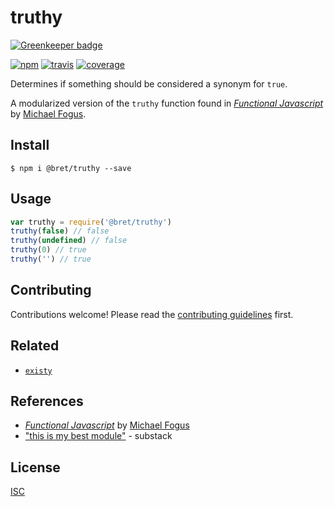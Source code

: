 # truthy

[![Greenkeeper badge](https://badges.greenkeeper.io/bcomnes/truthy.svg)](https://greenkeeper.io/)

[![npm][npm-image]][npm-url]
[![travis][travis-image]][travis-url]
[![coverage][coverage-image]][coverage-url]

[npm-image]: https://img.shields.io/npm/v/@bret/truthy.svg?style=flat-square
[npm-url]: https://www.npmjs.com/package/@bret/truthy
[travis-image]: https://img.shields.io/travis/bcomnes/truthy.svg?style=flat-square
[travis-url]: https://travis-ci.org/bcomnes/truthy
[coverage-image]: https://img.shields.io/codeclimate/coverage/github/bcomnes/truthy.svg?style=flat-square
[coverage-url]: https://codeclimate.com/github/bcomnes/truthy


Determines if something should be considered a synonym for `true`.

A modularized version of the `truthy` function found in [*Functional Javascript*](http://shop.oreilly.com/product/0636920028857.do) by [Michael Fogus](http://blog.fogus.me/).

## Install

```
$ npm i @bret/truthy --save
```

## Usage

```js
var truthy = require('@bret/truthy')
truthy(false) // false
truthy(undefined) // false
truthy(0) // true
truthy('') // true
```

## Contributing

Contributions welcome! Please read the [contributing guidelines](CONTRIBUTING.md) first.

## Related

- [`existy`](https://www.npmjs.com/package/existy)

## References

- [*Functional Javascript*](http://shop.oreilly.com/product/0636920028857.do) by [Michael Fogus](http://blog.fogus.me/)
- ["this is my best module"](https://twitter.com/substack/status/469024887949242368) - substack

## License

[ISC](LICENSE)
